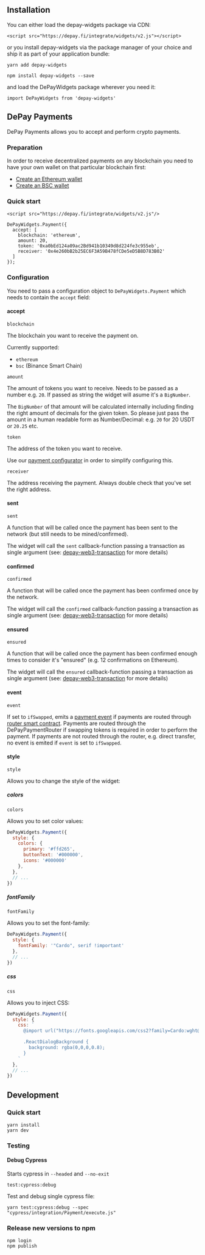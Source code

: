 ## Installation

You can either load the depay-widgets package via CDN:

```
<script src="https://depay.fi/integrate/widgets/v2.js"></script>
```

or you install depay-widgets via the package manager of your choice and ship it as part of your application bundle:

```
yarn add depay-widgets
```

```
npm install depay-widgets --save
```

and load the DePayWidgets package wherever you need it:

```
import DePayWidgets from 'depay-widgets'
```

## DePay Payments

DePay Payments allows you to accept and perform crypto payments.

### Preparation

In order to receive decentralized payments on any blockchain you need to have your own wallet on that particular blockchain first:

- [Create an Ethereum wallet](https://ethereum.org/en/wallets/)
- [Create an BSC wallet](https://academy.binance.com/en/articles/how-to-get-started-with-binance-smart-chain-bsc)

### Quick start

```
<script src="https://depay.fi/integrate/widgets/v2.js"/>
```

```
DePayWidgets.Payment({
  accept: [
    blockchain: 'ethereum',
    amount: 20,
    token: '0xa0bEd124a09ac2Bd941b10349d8d224fe3c955eb',
    receiver: '0x4e260bB2b25EC6F3A59B478fCDe5eD5B8D783B02'
  ]
});
```

### Configuration

You need to pass a configuration object to `DePayWidgets.Payment` which needs to contain the `accept` field:

#### accept

`blockchain`

The blockchain you want to receive the payment on.

Currently supported:

- `ethereum`
- `bsc` (Binance Smart Chain)

`amount`

The amount of tokens you want to receive. Needs to be passed as a number e.g. `20`. If passed as string the widget will asume it's a `BigNumber`.

The `BigNumber` of that amount will be calculated internally including finding the right amount of decimals for the given token.
So please just pass the amount in a human readable form as Number/Decimal: e.g. `20` for 20 USDT or `20.25` etc.

`token`

The address of the token you want to receive.

Use our [payment configurator](https://depay.fi/documentation/payments#payment-configurator) in order to simplify configuring this.

`receiver`

The address receiving the payment. Always double check that you've set the right address.

#### sent

`sent`

A function that will be called once the payment has been sent to the network (but still needs to be mined/confirmed).

The widget will call the `sent` callback-function passing a transaction as single argument (see: [depay-web3-transaction](http://github.com/depayfi/depay-web3-transaction) for more details)

#### confirmed

`confirmed`

A function that will be called once the payment has been confirmed once by the network.

The widget will call the `confirmed` callback-function passing a transaction as single argument (see: [depay-web3-transaction](http://github.com/depayfi/depay-web3-transaction) for more details)

#### ensured

`ensured`

A function that will be called once the payment has been confirmed enough times to consider it's "ensured" (e.g. 12 confirmations on Ethereum).

The widget will call the `ensured` callback-function passing a transaction as single argument (see: [depay-web3-transaction](http://github.com/depayfi/depay-web3-transaction) for more details)

#### event

`event`

If set to `ifSwapped`, emits a [payment event](https://github.com/depayfi/depay-evm-router#depayrouterv1paymentevent02) if payments are routed through [router smart contract](https://github.com/depayfi/depay-evm-router).
Payments are routed through the DePayPaymentRouter if swapping tokens is required in order to perform the payment. If payments are not routed through the router, e.g. direct transfer, no event is emited if `event` is set to `ifSwapped`.


#### style

`style`

Allows you to change the style of the widget:

##### colors

`colors`

Allows you to set color values:

```javascript
DePayWidgets.Payment({
  style: {
    colors: {
      primary: '#ffd265',
      buttonText: '#000000',
      icons: '#000000'
    },
  },
  // ...
})
```

##### fontFamily

`fontFamily`

Allows you to set the font-family:

```javascript
DePayWidgets.Payment({
  style: {
    fontFamily: '"Cardo", serif !important'
  },
  // ...
})
```

##### css

`css`

Allows you to inject CSS:

```javascript
DePayWidgets.Payment({
  style: {
    css: `
      @import url("https://fonts.googleapis.com/css2?family=Cardo:wght@400;700&display=swap");

      .ReactDialogBackground {
        background: rgba(0,0,0,0.8);
      }
    `
  },
  // ...
})
```

## Development

### Quick start

```
yarn install
yarn dev
```

### Testing

#### Debug Cypress

Starts cypress in `--headed` and `--no-exit`

```
test:cypress:debug
```

Test and debug single cypress file:

```
yarn test:cypress:debug --spec "cypress/integration/Payment/execute.js"
```

### Release new versions to npm

```
npm login
npm publish
```
